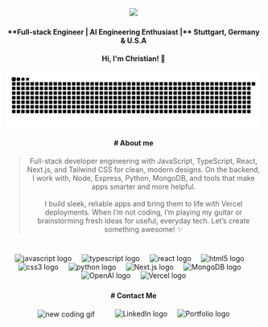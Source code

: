 


<p align="center">
  <img src="https://christianc.dev/wp-content/uploads/2024/11/Screen-Shot-2024-11-18-at-9.28.15-PM.svg" width="900"/>
</p>



<div align="center" > 
<div align="center" >
<h4> **Full-stack Engineer | AI Engineering Enthusiast |** Stuttgart, Germany & U.S.A </h4>  
</div>


<div align="center" >
<h4> Hi, I'm Christian! 🚀 </h4>
</div>

<div align="center">
<!--   <img src="https://github-readme-stats.vercel.app/api?username=christian8D&hide_title=false&hide_rank=false&show_icons=true&include_all_commits=true&count_private=true&disable_animations=false&theme=dracula&locale=en&hide_border=false" height="150" alt="stats graph"  />
  <img src="https://github-readme-stats.vercel.app/api/top-langs?username=christian8D&locale=en&hide_title=false&layout=compact&card_width=320&langs_count=5&theme=dracula&hide_border=false" height="150" alt="languages graph"  /> -->

![Snake animation](https://raw.githubusercontent.com/Christian8D/Christian8D/output/snake.svg)
</div>

<div align="center" >
<h4> # About me </h4>
</div>

> Full-stack developer engineering with JavaScript, TypeScript, React, Next.js, and Tailwind CSS for clean, modern designs. On the backend, I work with, Node, Express, Python, MongoDB, and tools that make apps smarter and more helpful. <br> <br> I build sleek, reliable apps and bring them to life with Vercel deployments. When I’m not coding, I’m playing my guitar or brainstorming fresh ideas for useful, everyday tech. Let’s create something awesome! ✨

</div>
<!-- 
<a href="https://www.christianc.dev" target="_blank">
  <img src="https://github-readme-activity-graph.vercel.app/graph?username=Christian8D&theme=github-compact&from=2024-10-01&to=2024-11-18" alt="Christian's github activity graph">
</a>
-->






###


<br>
<div align="Center">
  <img src="https://cdn.jsdelivr.net/gh/devicons/devicon/icons/javascript/javascript-original.svg" height="50" alt="javascript logo"  />
  <img width="12" />
  <img src="https://cdn.jsdelivr.net/gh/devicons/devicon/icons/typescript/typescript-original.svg" height="50" alt="typescript logo"  />
  <img width="12" />
  <img src="https://cdn.jsdelivr.net/gh/devicons/devicon/icons/react/react-original.svg" height="50" alt="react logo"  />
  <img width="12" />
  <img src="https://cdn.jsdelivr.net/gh/devicons/devicon/icons/html5/html5-original.svg" height="50" alt="html5 logo"  />
  <img width="12" />
  <img src="https://cdn.jsdelivr.net/gh/devicons/devicon/icons/css3/css3-original.svg" height="50" alt="css3 logo"  />
  <img width="12" />
  <img src="https://cdn.jsdelivr.net/gh/devicons/devicon/icons/python/python-original.svg" height="50" alt="python logo"  />
  <img width="12" />
  <img src="https://cdn.jsdelivr.net/gh/devicons/devicon/icons/nextjs/nextjs-original.svg" height="50" alt="Next.js logo" />
  <img width="12" />
  <img src="https://cdn.jsdelivr.net/gh/devicons/devicon/icons/mongodb/mongodb-original.svg" height="50" alt="MongoDB logo" />
  <img width="12" />
  <img src="https://christianc.dev/wp-content/uploads/2024/11/icon-openai.png" height="50" alt="OpenAI logo" />
  <img width="12" />
  <img src="https://christianc.dev/wp-content/uploads/2024/11/Vercel-logo.svg" height="50" alt="Vercel logo" />
<!--   <img width="12" />
  <img src="https://christianc.dev/wp-content/uploads/2024/11/AWS-Logo.svg" height="50" alt="AWS logo"/> -->

  

</div>






###

<div align="center" >
<h4> # Contact Me </h4>
</div>

<div align="center" style="display: flex; flex-direction: row; align-items: center; justify-content: center; gap: 20px;">
  <div>
  <img align="center" height="150" src="https://i.imgflip.com/9arwox.gif" alt="new coding gif" />
</div>

<!--
  <img src="https://img.shields.io/static/v1?message=Youtube&logo=youtube&label=&color=FF0000&logoColor=white&labelColor=&style=for-the-badge" height="35" alt="youtube logo"  />
  <img src="https://img.shields.io/static/v1?message=Instagram&logo=instagram&label=&color=E4405F&logoColor=white&labelColor=&style=for-the-badge" height="35" alt="instagram logo"  />
  <img src="https://img.shields.io/static/v1?message=Twitch&logo=twitch&label=&color=9146FF&logoColor=white&labelColor=&style=for-the-badge" height="35" alt="twitch logo"  />
  <img src="https://img.shields.io/static/v1?message=Discord&logo=discord&label=&color=7289DA&logoColor=white&labelColor=&style=for-the-badge" height="35" alt="discord logo"  />
  <img src="https://img.shields.io/static/v1?message=Gmail&logo=gmail&label=&color=D14836&logoColor=white&labelColor=&style=for-the-badge" height="35" alt="gmail logo"  />
-->
<br>

<div align="center" style="display: flex; flex-direction: row; align-items: center; justify-content: center; gap: 20px;">
  <a href="https://www.linkedin.com/in/christiancosio" target="_blank" style="text-decoration: none;">
    <img src="https://img.shields.io/static/v1?message=LinkedIn&logo=linkedin&label=&color=0077B5&logoColor=white&labelColor=&style=for-the-badge" height="35"  alt="LinkedIn logo" />
  </a>

  <a href="https://www.christianc.dev" target="_blank" style="text-decoration: none;">
    <img src="https://img.shields.io/static/v1?message=Portfolio&logo=fire&label=&color=000000&logoColor=white&labelColor=&style=for-the-badge" height="35"  alt="Portfolio logo" />
  </a>
</div>

</div>

</div>


###


<br clear="both">


###
